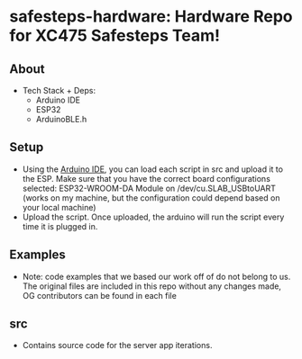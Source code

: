 # safesteps-hardware: Hardware Repo for XC475 Safesteps Team!

## About
- Tech Stack + Deps:
  - Arduino IDE
  - ESP32
  - ArduinoBLE.h

## Setup
- Using the [Arduino IDE](https://www.arduino.cc/en/software), you can load each script in src and upload it to the ESP. Make sure that you have the correct board configurations selected: ESP32-WROOM-DA Module on /dev/cu.SLAB_USBtoUART (works on my machine, but the configuration could depend based on your local machine)
- Upload the script. Once uploaded, the arduino will run the script every time it is plugged in.

## Examples
- Note: code examples that we based our work off of do not belong to us. The original files are included in this repo without any changes made, OG contributors can be found in each file

## src
- Contains source code for the server app iterations.
 
